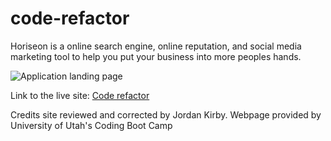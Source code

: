 # code-refactor

Horiseon is a online search engine, online reputation, and social media marketing tool to help you put your business into more peoples hands.

![Application landing page](./assets/images/2020-07-24.png)

Link to the live site: [Code refactor](https://feizhi255.github.io/code-refactor/)

Credits site reviewed and corrected by Jordan Kirby. Webpage provided by University of Utah's Coding Boot Camp